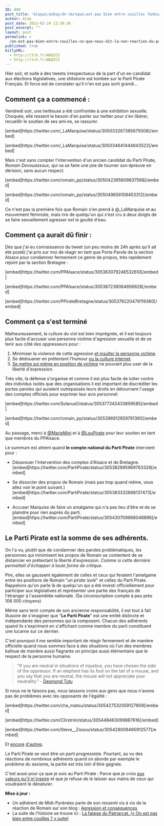 ```yaml
---
ID: 890
post_title: '&laquo;&nbsp;On n&rsquo;est pas bien entre couilles ?&nbsp;&raquo; &#8211; Ce que nous dit la non-réaction du Parti Pirate face au sexisme'
author: Alda
post_date: 2013-02-24 12:30:36
post_excerpt: ""
layout: post
permalink: >
  /on-est-pas-bien-entre-couilles-ce-que-nous-dit-la-non-reaction-du-parti-pirate-face-au-sexisme/
published: true
bitlyURL:
  - http://ltch.fr/WbQIC5
  - http://ltch.fr/WbQIC5
---
```

<p>Hier soir, et suite à des tweets irrespectueux de la part d'un ex-candidat aux élections législatives, une shitstorm est tombée sur le Parti Pirate Français. Et force est de constater qu'il n'en est pas sorti grandi… <!--more--></p>

<h2>Comment ça a commencé :</h2>

<p>Vendredi soir, une twitteuse a été confrontée à une exhibition sexuelle. Choquée, elle ressent le besoin d'en parler sur twitter pour s'en libérer, recueillir le soutien de ses ami⋅es, se rassurer.</p>

<p>[embed]https://twitter.com/_LaMarquise/status/305033267365675008[/embed]</p>

<p>[embed]https://twitter.com/_LaMarquise/status/305034641444843522[/embed]</p>

<p>Mais c'est sans compter l'intervention d'un ancien candidat du Parti Pirate, <em>Romain Devouassoux</em>, qui va se faire une joie de tourner son épreuve en dérision, sans aucun respect.</p>

<p>[embed]https://twitter.com/romain_pp/status/305042395609837568[/embed]</p>

<p>[embed]https://twitter.com/romain_pp/status/305049656109453312[/embed]</p>

<p>Ce n'est pas la première fois que Romain s'en prend à @_LaMarquise et au mouvement féministe, mais rire de quelqu'un qui s'est cru à deux doigts de se faire sexuellement agresser est la goutte d'eau.</p>

<h2>Comment ça aurait dû finir :</h2>

<p>Dès que j'ai eu connaissance du tweet (un peu moins de 24h après qu'il ait été posté) j'ai pris sur moi de réagir en tant que Porte Parole de la section Alsace pour condamner fermement ce genre de propos, très rapidement rejoint par la section Bretagne :</p>

<p>[embed]https://twitter.com/PPAlsace/status/305363079246532610[/embed]</p>

<p>[embed]https://twitter.com/PPAlsace/status/305367239064956928[/embed]</p>

<p>[embed]https://twitter.com/PPirateBretagne/status/305376220479119360[/embed]</p>

<h2>Comment ça s'est terminé</h2>

<p>Malheureusement, la culture du viol est bien imprégnée, et il est toujours plus facile d'accuser une personne victime d'agression sexuelle et de se tenir aux côté des oppresseurs pour :</p>

<ol>
<li>Minimiser la violence de cette agression <a href="https://twitter.com/Linx998/status/305371474666065922">et insulter la personne victime</a>.</li>
<li>Se dédouaner en prétextant l'humour <a href="https://twitter.com/romain_pp/status/305374279179042816">ou la culture internet</a>.</li>
<li><a href="https://twitter.com/romain_pp/status/305392657092464640">Se mettre soi même en position de victime</a> ne pouvant plus user de la liberté d'expression.</li>
</ol>

<p>Très vite, la défense s'organise et comme il est plus facile de lutter contre des individus isolés que des organisations il est important de discréditer les portes paroles qui auraient outrepassés leurs droits en détournant l'usage des comptes officiels pour exprimer leur avis personnel:</p>

<p>[embed]https://twitter.com/Solarus0/status/305377242433859585[/embed]</p>

<p>[embed]https://twitter.com/romain_pp/status/305396912859791360[/embed]</p>

<p>Au passage, merci à <a href="https://twitter.com/mariemini/status/305378321972207616">@MarieMini</a> et à <a href="https://twitter.com/LouPirate/status/305384311677394944">@LouPirate</a> pour leur soutien en tant que membres du PPAlsace.</p>

<p>Le summum est atteint quand <strong>le compte national du Parti Pirate</strong> intervient pour :</p>

<ul>
<li><p>Désavouer l'intervention des comptes d'Alsace et de Bretagne. [embed]https://twitter.com/PartiPirate/status/305382895969763328[/embed]</p></li>
<li><p>Se dissocier des propos de Romain (mais pas trop quand même, vous allez voir le point suivant.) [embed]https://twitter.com/PartiPirate/status/305383332668137473[/embed]</p></li>
<li><p>Accuser Marquise de faire un amalgame qui n'a pas lieu d'être et de se plaindre pour rien auprès du parti. [embed]https://twitter.com/PartiPirate/status/305430709668048896[/embed]</p></li>
</ul>

<h2>Le Parti Pirate est la somme de ses adhérents.</h2>

<p>On l'a vu, plutôt que de condamner des paroles problématiques, les personnes qui minimisent les propos de Romain se contentent de se distancier en prétextant la liberté d'expression. <em>Comme si cette dernière permettait d'échapper à toute forme de critique.</em></p>

<p>Pire, elles se gaussent également de celles et ceux qui feraient l'amalgame entre les positions de Romain "<em>un pirate isolé</em>" et celles du Parti Pirate. Rappelons qu'on parle là de quelqu'un qui a été investi officiellement pour participer aux législatives et représenter une partie des français de l'étranger à l'assemblée nationale. (Sa circonscription compte à peu près 106 000 citoyens)</p>

<p>Même sans tenir compte de son ancienne responsabilité, il est tout à fait illusoire de s'imaginer que "<strong>Le Parti Pirate</strong>" est une entité distincte et indépendante des personnes qui la composent. Chacun des adhérents quand ils s'expriment en s'affichant comme membre du parti constituent une lucarne sur ce dernier.</p>

<p>C'est pourquoi il me semble important de réagir fermement et de manière officielle quand nous sommes face à des situations où l'un des membres bafoue de manière aussi flagrante un principe aussi élémentaire que le respect de la personne humaine.</p>

<blockquote>
  <p>"If you are neutral in situations of injustice, you have chosen the side of the oppressor. If an elephant has its foot on the tail of a mouse, and you say that you are neutral, the mouse will not appreciate your neutrality." - <a href="https://fr.wikipedia.org/wiki/Desmond_Tutu">Desmond Tutu</a></p>
</blockquote>

<p>Si nous ne le faisons pas, nous laissons croire aux gens que nous n'avons pas de problèmes avec les opposants de l'égalité :</p>

<p>[embed]https://twitter.com/cha_matou/status/305427532059127809[/embed]</p>

<p>[embed]https://twitter.com/Clirstrim/status/305448463099887616[/embed]</p>

<p>[embed]https://twitter.com/Steve__Zissou/status/305428008485912577[/embed]</p>

<p>Et <a href="https://twitter.com/gordontesos/status/305419083057344512">encore</a> <a href="https://twitter.com/regis_alenda/status/305436468938145793">d'autres</a>.</p>

<p>Le Parti Pirate se veut être un parti progressiste. Pourtant, au vu des réactions de nombreux adhérents quand on aborde par exemple le problème du sexisme, la partie est très loin d'être gagnée.</p>

<p>C'est aussi pour ça que je suis au Parti Pirate : Parce que je crois <a href="http://falkvinge.net/files/2012/manual/PirateWheel-2012-11-10.pdf">aux valeurs qu'il m'inspire</a> et que je refuse de le laisser aux mains de ceux qui voudraient le dénaturer.</p>

<p><strong>Mise à jour :</strong></p>

<ul>
<li>Un adhérent de Midi-Pyrénées parle de son ressenti vis à vis de la réaction de Romain sur son blog : <a href="http://www.famille-isla.net/raphael/blog/index.php?post/2013/02/24/Agression-et-cons%C3%A9quences">Agression et conséquences</a></li>
<li>La suite de l'histoire se trouve ici : <a href="https://aldarone.fr/la-falaise-du-patriarcat-on-est-pas-bien-entre-couilles-suite/">La falaise du Patriarcat. (« On est pas bien entre couilles ? » suite)</a></li>
</ul>